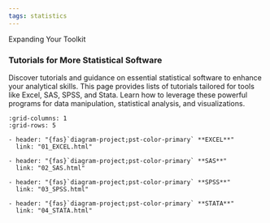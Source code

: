 ```yaml
---
tags: statistics
---
```



Expanding Your Toolkit
### Tutorials for More Statistical Software
Discover tutorials and guidance on essential statistical software to enhance your analytical skills. This page provides lists of tutorials tailored for tools like Excel, SAS, SPSS, and Stata. Learn how to leverage these powerful programs for data manipulation, statistical analysis, and visualizations. 

```{gallery-grid}
:grid-columns: 1
:grid-rows: 5

- header: "{fas}`diagram-project;pst-color-primary` **EXCEL**"
  link: "01_EXCEL.html"

- header: "{fas}`diagram-project;pst-color-primary` **SAS**"
  link: "02_SAS.html"

- header: "{fas}`diagram-project;pst-color-primary` **SPSS**"
  link: "03_SPSS.html"

- header: "{fas}`diagram-project;pst-color-primary` **STATA**"
  link: "04_STATA.html"


```


